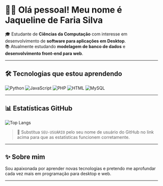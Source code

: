 # 👩‍💻 Olá pessoal! Meu nome é Jaqueline de Faria Silva

🎓 Estudante de **Ciências da Computação** com interesse em desenvolvimento de **software para aplicações em Desktop**.  
📚 Atualmente estudando **modelagem de banco de dados** e **desenvolvimento front-end para web**.

---

## 🛠️ Tecnologias que estou aprendendo

![Python](https://img.shields.io/badge/Python-3776AB?style=flat&logo=python&logoColor=white)
![JavaScript](https://img.shields.io/badge/JavaScript-F7DF1E?style=flat&logo=javascript&logoColor=black)
![PHP](https://img.shields.io/badge/PHP-777BB4?style=flat&logo=php&logoColor=white)
![HTML](https://img.shields.io/badge/HTML5-E34F26?style=flat&logo=html5&logoColor=white)
![MySQL](https://img.shields.io/badge/MySQL-4479A1?style=flat&logo=mysql&logoColor=white)

---

## 📊 Estatísticas GitHub

![Top Langs](https://github-readme-stats.vercel.app/api/top-langs/?username=SEU-USUÁRIO&layout=compact&theme=default)

> 🔄 Substitua `SEU-USUÁRIO` pelo seu nome de usuário do GitHub no link acima para que as estatísticas funcionem corretamente.

---

## ✨ Sobre mim

Sou apaixonada por aprender novas tecnologias e pretendo me aprofundar cada vez mais em programação para desktop e web.

---

<!-- Se quiser adicionar contatos depois, posso colocar uma seção aqui! -->
